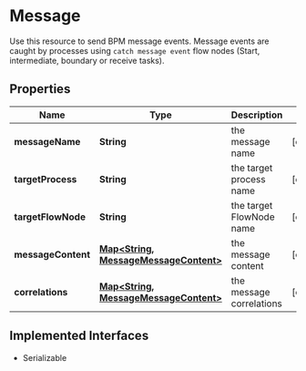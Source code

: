 

# Message

Use this resource to send BPM message events. Message events are caught by processes using `catch message event` flow nodes (Start, intermediate, boundary or receive tasks).
## Properties

Name | Type | Description | Notes
------------ | ------------- | ------------- | -------------
**messageName** | **String** | the message name |  [optional]
**targetProcess** | **String** | the target process name |  [optional]
**targetFlowNode** | **String** | the target FlowNode name |  [optional]
**messageContent** | [**Map&lt;String, MessageMessageContent&gt;**](MessageMessageContent.md) | the message content |  [optional]
**correlations** | [**Map&lt;String, MessageMessageContent&gt;**](MessageMessageContent.md) | the message correlations |  [optional]


## Implemented Interfaces

* Serializable


